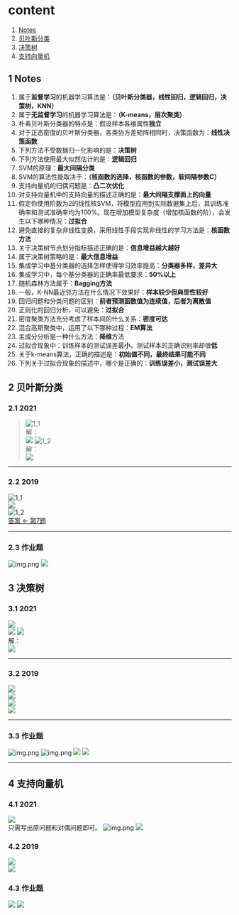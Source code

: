 # content

1. [Notes](#1-Notes)
2. [贝叶斯分类](#2-贝叶斯分类)
3. [决策树](#3-决策树)
4. [支持向量机](#4-支持向量机)

## 1 Notes

1. 属于**监督学习**的机器学习算法是：**（贝叶斯分类器，线性回归，逻辑回归，决策树，KNN）**
2. 属于**无监督学习**的机器学习算法是：**（K-means，层次聚类）**
3. 朴素贝叶斯分类器的特点是：假设样本各维属性**独立**
4. 对于正态密度的贝叶斯分类器，各类协方差矩阵相同时，决策函数为：**线性决策函数**
5. 下列方法不受数据归一化影响的是：**决策树**
6. 下列方法使用最大似然估计的是：**逻辑回归**
7. SVM的原理：**最大间隔分类**
8. SVM的算法性能取决于：**（核函数的选择，核函数的参数，软间隔参数C）**
9. 支持向量机的归偶问题是：**凸二次优化**
10. 对支持向量机中的支持向量的描述正确的是：**最大间隔支撑面上的向量**
11. 假定你使用阶数为2的线性核SVM，将模型应用到实际数据集上后，其训练准确率和测试准确率均为100%。现在增加模型复杂度（增加核函数的阶），会发生以下哪种情况：**过拟合**
12. 避免直接的复杂非线性变换，采用线性手段实现非线性的学习方法是：**核函数方法**
13. 关于决策树节点划分指标描述正确的是：**信息增益越大越好**
14. 属于决策树策略的是：**最大信息增益**
15. 集成学习中基分类器的选择怎样使得学习效率提高：**分类器多样，差异大**
16. 集成学习中，每个基分类器的正确率最低要求：**50%以上**
17. 随机森林方法属于：**Bagging方法**
18. 一般，K-NN最近邻方法在什么情况下效果好：**样本较少但典型性较好**
19. 回归问题和分类问题的区别：**前者预测函数值为连续值，后者为离散值**
20. 正则化的回归分析，可以避免：**过拟合**
21. 密度聚类方法充分考虑了样本间的什么关系：**密度可达**
22. 混合高斯聚类中，运用了以下哪种过程：**EM算法**
23. 主成分分析是一种什么方法：**降维**方法
24. 过拟合现象中：训练样本的测试误差最**小**，测试样本的正确识别率却很**低**
25. 关于k-means算法，正确的描述是：**初始值不同，最终结果可能不同**
26. 下列关于过拟合现象的描述中，哪个是正确的：**训练误差小，测试误差大**

## 2 贝叶斯分类

### 2.1 2021

> ![1_1](img/2021/t1_1.png)  
解：  
![](img/ans2021/a1_1.jpg)
![1_2](img/2021/t1_2.png)  
解：  
![](img/ans2021/a1_2.jpg)

---

### 2.2 2019

![1_1](img/2021/w1_1.png)  
![](img/ans2021/t19_1.jpg)  
![1_2](img/2021/w1_2.png)  
[答案 <- 第7题](https://www.jianshu.com/p/8ddc0876dc3b)

---

### 2.3 作业题

![img.png](img/2021/z1img.png)
![](img/ans2021/z1.jpg)

## 3 决策树

### 3.1 2021

![](img/2021/t111.png)  
![](img/2021/t2_1.png)
![](img/2021/t2_2.png)  
解：  
![](img/ans2021/a2.jpg)

---

### 3.2 2019

![](img/2021/w222.png)  
![](img/2021/w2_1.png)  
![](img/2021/w2_2.png)  
![](img/2021/w2_3.png)

---

### 3.3 作业题

![img.png](img/2021/z2_1img.png)
![img.png](img/2021/z2_2img.png)
![](img/ans2021/z2_1.jpg)
![](img/ans2021/z2_2.jpg)

---

## 4 支持向量机

### 4.1 2021

![](img/2021/t3.png)  
只需写出原问题和对偶问题即可。
![img.png](img.png)
![](img/ans2021/a3.jpg)

### 4.2 2019

![](img/2021/w3.png)  
![](img/ans2021/t19_3.jpg)

### 4.3 作业题
![](img/ans2021/z3_2.jpg)
![](img/ans2021/z3_1.jpg)